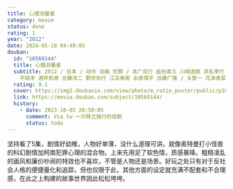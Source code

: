 ```yaml
---
title: 心理测量者
category: movie
status: done
rating: 1
year: "2012"
date: 2024-05-18 04:49:03
douban:
  id: "10569144"
  title: 心理测量者
  subtitle: 2012 / 日本 / 动作 动画 犯罪 / 本广克行 盐谷直义 川崎逸朗 滨名孝行 石黑恭平 吉泽俊一 河野利幸 铃木薰 西本由纪夫
    平田丰 酒井和男 左藤洋二 野亦则行 江岛泰男 永居慎平 远藤广隆 / 关智一 花泽香菜
  rating: 9.1
  cover: https://img2.doubanio.com/view/photo/m_ratio_poster/public/p1828571961.jpg
  link: https://movie.douban.com/subject/10569144/
  history:
    - date: 2023-10-05 20:50:05
      comment: Via tw 一只特立独行的烧鹅
      status: todo
---
```


坚持看了5集，剧情好幼稚，人物好单薄，没什么道理可讲。就像奥特曼打小怪兽的科幻剧情加柯南犯罪心理的混合物。上来先用足了软色情，质感暴降。粗糙凌乱的画风和廉价吵闹的特效也不喜欢，不管是人物还是场景。好玩之处只有对于反社会人格的便捷量化和追踪，但也仅限于此，其他方面的设定就充满不配套和不合理感，在此之上构建的故事世界因此松松垮垮。